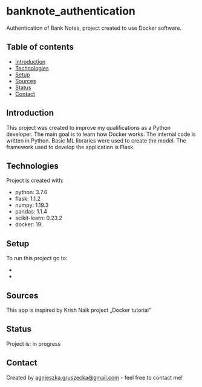 # banknote_authentication
Authentication of Bank Notes, project created to use Docker software.


## Table of contents
* [Introduction](#introduction)
* [Technologies](#technologies)
* [Setup](#setup)
* [Sources](#sources)
* [Status](#status)
* [Contact](#contact)

## Introduction

This project was created to improve my qualifications as a Python developer. The main goal is to learn how Docker works.
The internal code is written in Python. Basic ML libraries were used to create the model. The framework used to develop the application is Flask.
	
## Technologies
Project is created with:
* python: 3.7.6
* flask: 1.1.2
* numpy: 1.19.3
* pandas: 1.1.4
* scikit-learn: 0.23.2
* docker: 19.
	
## Setup
To run this project go to:

*  
* 

## Sources
This app is inspired by Krish Naik project „Docker tutorial”

## Status
Project is: in progress 

## Contact
Created by agnieszka.gruszecka@gmail.com - feel free to contact me!
